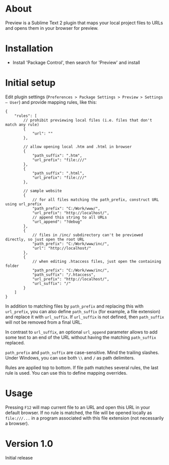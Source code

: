 About
=====

Preview is a Sublime Text 2 plugin that maps your local project files to URLs and opens them in your browser for preview.

Installation 
============

- Install 'Package Control', then search for 'Preview' and install

Initial setup
=============

Edit plugin settings (`Preferences > Package Settings > Preview > Settings — User`) and provide mapping rules, like this:

    {
        "rules": [
            // prohibit previewing local files (i.e. files that don't match any rule)
            {
                "url": ""
            },

            // allow opening local .htm and .html in browser
            {
                "path_suffix": ".htm",
                "url_prefix": "file:///"
            },
            {
                "path_suffix": ".html",
                "url_prefix": "file:///"
            },

            // sample website
            {
                // for all files matching the path_prefix, construct URL using url_prefix
                "path_prefix": "C:/Work/www/",
                "url_prefix": "http://localhost/",
                // append this string to all URLs
                "url_append": "?debug"
            },
            {
                // files in /inc/ subdirectory can't be previewed directly, so just open the root URL
                "path_prefix": "C:/Work/www/inc/",
                "url": "http://localhost/"
            },
            {
                // when editing .htaccess files, just open the containing folder
                "path_prefix": "C:/Work/www/inc/",
                "path_suffix": "/.htaccess",
                "url_prefix": "http://localhost/",
                "url_suffix": "/"
            }
        ]
    }

In addition to matching files by `path_prefix` and replacing this with `url_prefix`, you can also define `path_suffix` (for example, a file extension) and replace it with `url_suffix`. If `url_suffix` is not defined, then `path_suffix` will not be removed from a final URL.

In contrast to `url_suffix`, an optional `url_append` parameter allows to add some text to an end of the URL without having the matching `path_suffix` replaced.

`path_prefix` and `path_suffix` are case-sensitive. Mind the trailing slashes. Under Windows, you can use both `\\` and `/` as path delimiters.

Rules are applied top to bottom. If file path matches several rules, the last rule is used. You can use this to define mapping overrides.

Usage
=====

Pressing `F12` will map current file to an URL and open this URL in your default browser. If no rule is matched, the file
will be opened locally as `file:///...` in a program associated with this file extension (not necessarily a browser).

Version 1.0
===========

Initial release